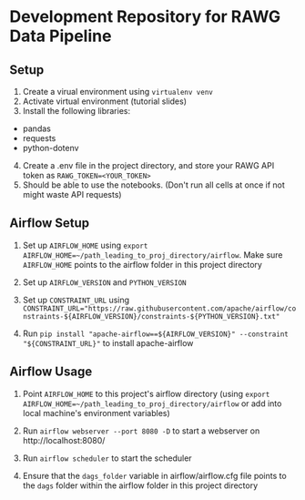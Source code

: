 # Development Repository for RAWG Data Pipeline

## Setup

1. Create a virual environment using ```virtualenv venv```
2. Activate virtual environment (tutorial slides)
3. Install the following libraries:
- pandas
- requests
- python-dotenv
4. Create a .env file in the project directory, and store your RAWG API token as ```RAWG_TOKEN=<YOUR_TOKEN>```
5. Should be able to use the notebooks. (Don't run all cells at once if not might waste API requests)

## Airflow Setup

1. Set up ```AIRFLOW_HOME``` using ```export AIRFLOW_HOME=~/path_leading_to_proj_directory/airflow```. Make sure ```AIRFLOW_HOME``` points to the airflow folder in this project directory

2. Set up ```AIRFLOW_VERSION``` and ```PYTHON_VERSION```

3. Set up ```CONSTRAINT_URL``` using ```CONSTRAINT_URL="https://raw.githubusercontent.com/apache/airflow/constraints-${AIRFLOW_VERSION}/constraints-${PYTHON_VERSION}.txt"```

4. Run ```pip install "apache-airflow==${AIRFLOW_VERSION}" --constraint "${CONSTRAINT_URL}"``` to install apache-airflow

## Airflow Usage

1. Point ```AIRFLOW_HOME``` to this project's airflow directory (using ```export AIRFLOW_HOME=~/path_leading_to_proj_directory/airflow``` or add into local machine's environment variables)

2. Run ```airflow webserver --port 8080 -D``` to start a webserver on http://localhost:8080/

3. Run ```airflow scheduler``` to start the scheduler

4. Ensure that the ```dags_folder``` variable in airflow/airflow.cfg file points to the ```dags``` folder within the airflow folder in this project directory